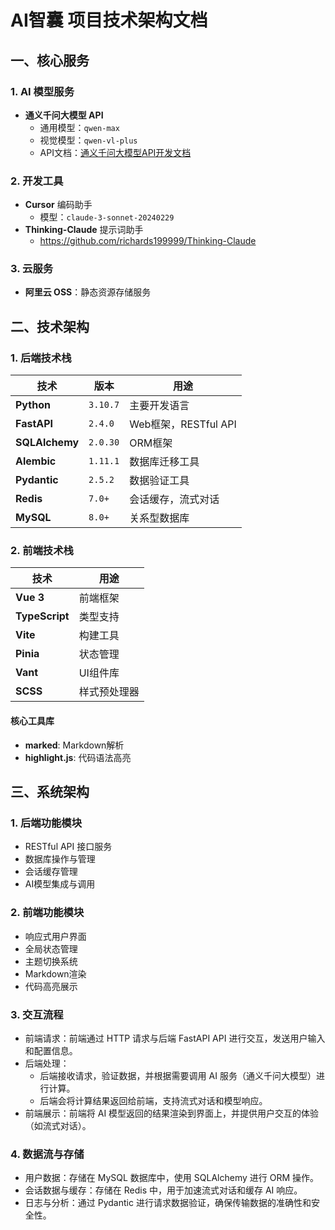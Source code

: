 # AI智囊 项目技术架构文档

## 一、核心服务

### 1. AI 模型服务
- **通义千问大模型 API**
  - 通用模型：`qwen-max`
  - 视觉模型：`qwen-vl-plus`
  - API文档：[通义千问大模型API开发文档](https://help.aliyun.com/zh/model-studio/developer-reference/use-qwen-by-calling-api)

### 2. 开发工具
- **Cursor** 编码助手
  - 模型：`claude-3-sonnet-20240229`
- **Thinking-Claude** 提示词助手
  - https://github.com/richards199999/Thinking-Claude


### 3. 云服务
- **阿里云 OSS**：静态资源存储服务

## 二、技术架构

### 1. 后端技术栈
| 技术 | 版本 | 用途 |
|------|------|------|
| **Python** | `3.10.7` | 主要开发语言 |
| **FastAPI** | `2.4.0` | Web框架，RESTful API |
| **SQLAlchemy** | `2.0.30` | ORM框架 |
| **Alembic** | `1.11.1` | 数据库迁移工具 |
| **Pydantic** | `2.5.2` | 数据验证工具 |
| **Redis** | `7.0+` | 会话缓存，流式对话 |
| **MySQL** | `8.0+` | 关系型数据库 |

### 2. 前端技术栈
| 技术 | 用途 |
|------|------|
| **Vue 3** | 前端框架 |
| **TypeScript** | 类型支持 |
| **Vite** | 构建工具 |
| **Pinia** | 状态管理 |
| **Vant** | UI组件库 |
| **SCSS** | 样式预处理器 |

#### 核心工具库
- **marked**: Markdown解析
- **highlight.js**: 代码语法高亮

## 三、系统架构

### 1. 后端功能模块
- RESTful API 接口服务
- 数据库操作与管理
- 会话缓存管理
- AI模型集成与调用

### 2. 前端功能模块
- 响应式用户界面
- 全局状态管理
- 主题切换系统
- Markdown渲染
- 代码高亮展示

### 3. 交互流程
- 前端请求：前端通过 HTTP 请求与后端 FastAPI API 进行交互，发送用户输入和配置信息。 
- 后端处理：
  - 后端接收请求，验证数据，并根据需要调用 AI 服务（通义千问大模型）进行计算。
  - 后端会将计算结果返回给前端，支持流式对话和模型响应。
- 前端展示：前端将 AI 模型返回的结果渲染到界面上，并提供用户交互的体验（如流式对话）。

### 4. 数据流与存储
- 用户数据：存储在 MySQL 数据库中，使用 SQLAlchemy 进行 ORM 操作。
- 会话数据与缓存：存储在 Redis 中，用于加速流式对话和缓存 AI 响应。
- 日志与分析：通过 Pydantic 进行请求数据验证，确保传输数据的准确性和安全性。


